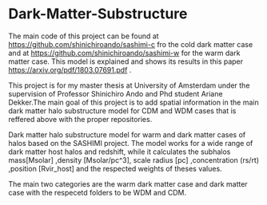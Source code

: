 # Dark-Matter-Substructure

The main code of this project can be found at https://github.com/shinichiroando/sashimi-c fro the cold dark matter case and at https://github.com/shinichiroando/sashimi-w for the warm dark matter case. This model is explained and shows its results in this paper https://arxiv.org/pdf/1803.07691.pdf .

This project is for my master thesis at University of Amsterdam under the supervision of Professor Shinichiro Ando and Phd student Ariane Dekker.The main goal of this project is to add spatial information in the main dark matter halo substructure model for CDM and WDM cases that is reffered above with the proper repositories.

Dark matter halo substructure model for warm and dark matter cases of halos based on the SASHIMI project. The model works for a wide range of dark matter host halos and redshift, while it calculates the subhalos mass[Msolar] ,density [Msolar/pc^3], scale radius [pc] ,concentration (rs/rt) ,position [Rvir_host] and the respected weights of theses values.

The main two categories are the warm dark matter case and dark matter case with the respecetd folders to be WDM and CDM.





